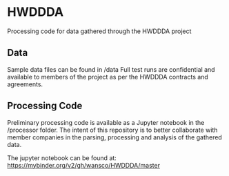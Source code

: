 # HWDDDA
Processing code for data gathered through the HWDDDA project

## Data
Sample data files can be found in /data
Full test runs are confidential and available to members of the project as per the HWDDDA contracts and agreements.

## Processing Code
Preliminary processing code is available as a Jupyter notebook in the /processor folder. The intent of this repository is to better collaborate with member companies in the parsing, processing and analysis of the gathered data.

The jupyter notebook can be found at:
https://mybinder.org/v2/gh/wansco/HWDDDA/master

